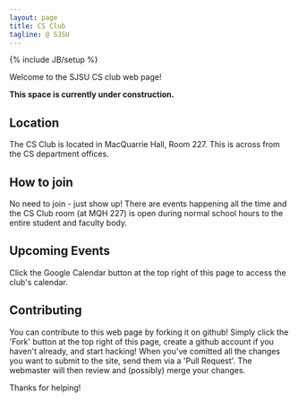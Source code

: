```yaml
---
layout: page
title: CS Club
tagline: @ SJSU
---
```

{% include JB/setup %}

Welcome to the SJSU CS club web page!

**This space is currently under construction.**

## Location

The CS Club is located in MacQuarrie Hall, Room 227. This is across from the CS department offices.

## How to join

No need to join - just show up! There are events happening all the time and the CS Club room (at MQH 227) is open during normal school hours to the entire student and faculty body.

## Upcoming Events

Click the Google Calendar button at the top right of this page to access the club's calendar.

## Contributing

You can contribute to this web page by forking it on github! Simply click the 'Fork' button at the top right of this page, create a github account if you haven't already, and start hacking! When you've comitted all the changes you want to submit to the site, send them via a 'Pull Request'. The webmaster will then review and (possibly) merge your changes.

Thanks for helping!


